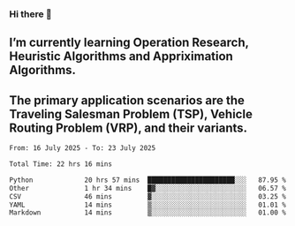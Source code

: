 ### Hi there 👋
## I’m currently learning Operation Research, Heuristic Algorithms and Appriximation Algorithms.
## The primary application scenarios are the Traveling Salesman Problem (TSP), Vehicle Routing Problem (VRP), and their variants.
<!--START_SECTION:waka-->

```txt
From: 16 July 2025 - To: 23 July 2025

Total Time: 22 hrs 16 mins

Python             20 hrs 57 mins  ██████████████████████░░░   87.95 %
Other              1 hr 34 mins    █▓░░░░░░░░░░░░░░░░░░░░░░░   06.57 %
CSV                46 mins         ▓░░░░░░░░░░░░░░░░░░░░░░░░   03.25 %
YAML               14 mins         ▒░░░░░░░░░░░░░░░░░░░░░░░░   01.01 %
Markdown           14 mins         ▒░░░░░░░░░░░░░░░░░░░░░░░░   01.00 %
```

<!--END_SECTION:waka-->
<!--
**Bookervsky/Bookervsky** is a ✨ _special_ ✨ repository because its `README.md` (this file) appears on your GitHub profile.

Here are some ideas to get you started:

- 🔭 I’m currently working on ...
- 🌱 I’m currently learning ...
- 👯 I’m looking to collaborate on ...
- 🤔 I’m looking for help with ...
- 💬 Ask me about ...
- 📫 How to reach me: ...
- 😄 Pronouns: ...
- ⚡ Fun fact: ...
-->
